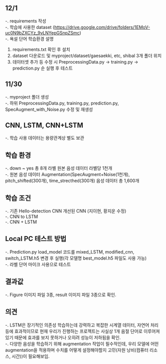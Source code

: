 ## 12/1
-. requirements 작성</br>
-. 학습에 사용한 dataset (https://drive.google.com/drive/folders/1EMoV-uc0N9bZXCYz_9vLNYepGSnpZSmc)</br>
-. 욕설 단어 학습환경 설명</br>
1. requirements.txt 확인 후 설치</br>
2. dataset 다운로드 및 myproject/dataset/gaesaekki, etc, shibal 3개 폴더 위치</br>
3. 데이터셋 추가 등 수정 시 PreprocessingData.py → training.py → prediction.py 순 실행 후 테스트

## 11/30
-. myproject 폴더 생성</br>
-. 하위 PreprocessingData.py, training.py, prediction.py, SpecAugment_with_Noise.py 수정 및 재생성

## CNN, LSTM, CNN+LSTM
-. 학습 사용 데이터는 용량관계상 별도 보관  

## 학습 환경
-. down ~ yes 총 8개 라벨 원본 음성 데이터 라벨당 1천개</br>
-. 원본 음성 데이터 Augmentation(SpecAugment+Noise(1천개), pitch_shifted(300개), time_strecthed(300개) 음성 데이터 총 1,600개  

## 학습 조건
-. 기존 Hello-detection CNN 개선된 CNN (지이현, 황지운 수정)</br>
-. CNN to LSTM</br>
-. CNN + LSTM 

## Local PC 테스트 방법
-. Prediction.py load_model 코드를 mixed_LSTM, modified_cnn, switch_LSTM.h5 변경 후 실행(각 모델명 best_model.h5 파일도 사용 가능)</br>
-. 라벨 단어 마이크 사용으로 테스트

## 결과값
-. Figure 이미지 파일 3종, result 이미지 파일 3종으로 확인.

## 의견
-. LSTM은 장기적인 의존성 학습하는데 강력하고 복잡한 시계열 데이터, 자연어 처리 등에 효과적이므로 현재 우리가 진행하는 프로젝트는 사실상 1개 음절 단어로 이루어져 있기 때문에 효과를 보지 못하거나 오히려 성능이 저하됨을 확인.</br>
-. 다양한 음성을 학습하기 위해 augmentation 작업이 필수적인데, 우리 모델에 어떤 augmentation을 적용하며 수치를 어떻게 설정해야할지 고민(자원 낭비(컴퓨터 리소스, 시간))이 필요해보임.</br>
